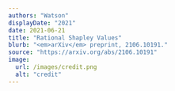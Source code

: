 ```yaml
---
authors: "Watson"
displayDate: "2021"
date: 2021-06-21
title: "Rational Shapley Values"
blurb: "<em>arXiv</em> preprint, 2106.10191."
source: "https://arxiv.org/abs/2106.10191"
image:
  url: /images/credit.png
  alt: "credit"
---
```

